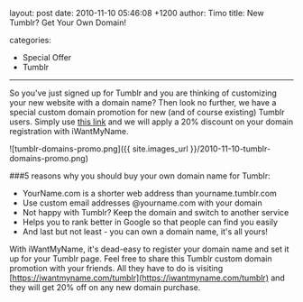 layout: post
date: 2010-11-10 05:46:08 +1200
author: Timo
title: New Tumblr? Get Your Own Domain!

categories:
  - Special Offer
  - Tumblr

----

So you've just signed up for Tumblr and you are thinking of customizing your new website with a domain name? Then look no further, we have a special custom domain promotion for new (and of course existing) Tumblr users. Simply use [this link](https://iwantmyname.com/tumblr) and we will apply a 20% discount on your domain registration with iWantMyName.

![tumblr-domains-promo.png]({{ site.images_url }}/2010-11-10-tumblr-domains-promo.png)

###5 reasons why you should buy your own domain name for Tumblr:

- YourName.com is a shorter web address than yourname.tumblr.com
- Use custom email addresses @yourname.com with your domain
- Not happy with Tumblr? Keep the domain and switch to another service
- Helps you to rank better in Google so that people can find you easily
- And last but not least - you can own a domain name, it's all yours!

With iWantMyName, it's dead-easy to register your domain name and set it up for your Tumblr page. Feel free to share this Tumblr custom domain promotion with your friends. All they have to do is visiting [https://iwantmyname.com/tumblr](https://iwantmyname.com/tumblr) and they will get 20% off on any new domain purchase.

